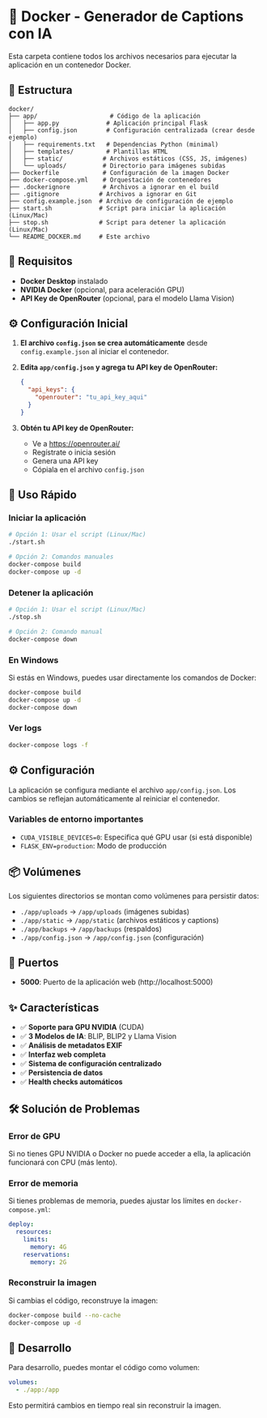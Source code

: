 # 🐳 Docker - Generador de Captions con IA

Esta carpeta contiene todos los archivos necesarios para ejecutar la aplicación en un contenedor Docker.

## 📁 **Estructura**

```
docker/
├── app/                    # Código de la aplicación
│   ├── app.py             # Aplicación principal Flask
│   ├── config.json        # Configuración centralizada (crear desde ejemplo)
│   ├── requirements.txt   # Dependencias Python (minimal)
│   ├── templates/         # Plantillas HTML
│   ├── static/           # Archivos estáticos (CSS, JS, imágenes)
│   └── uploads/          # Directorio para imágenes subidas
├── Dockerfile            # Configuración de la imagen Docker
├── docker-compose.yml    # Orquestación de contenedores
├── .dockerignore         # Archivos a ignorar en el build
├── .gitignore           # Archivos a ignorar en Git
├── config.example.json  # Archivo de configuración de ejemplo
├── start.sh             # Script para iniciar la aplicación (Linux/Mac)
├── stop.sh              # Script para detener la aplicación (Linux/Mac)
└── README_DOCKER.md     # Este archivo
```

## 🔧 **Requisitos**

- **Docker Desktop** instalado
- **NVIDIA Docker** (opcional, para aceleración GPU)
- **API Key de OpenRouter** (opcional, para el modelo Llama Vision)

## ⚙️ **Configuración Inicial**

1. **El archivo `config.json` se crea automáticamente** desde `config.example.json` al iniciar el contenedor.

2. **Edita `app/config.json` y agrega tu API key de OpenRouter:**
   ```json
   {
     "api_keys": {
       "openrouter": "tu_api_key_aqui"
     }
   }
   ```

3. **Obtén tu API key de OpenRouter:**
   - Ve a https://openrouter.ai/
   - Regístrate o inicia sesión
   - Genera una API key
   - Cópiala en el archivo `config.json`

## 🚀 **Uso Rápido**

### **Iniciar la aplicación**
```bash
# Opción 1: Usar el script (Linux/Mac)
./start.sh

# Opción 2: Comandos manuales
docker-compose build
docker-compose up -d
```

### **Detener la aplicación**
```bash
# Opción 1: Usar el script (Linux/Mac)
./stop.sh

# Opción 2: Comando manual
docker-compose down
```

### **En Windows**
Si estás en Windows, puedes usar directamente los comandos de Docker:
```cmd
docker-compose build
docker-compose up -d
docker-compose down
```

### **Ver logs**
```bash
docker-compose logs -f
```

## ⚙️ **Configuración**

La aplicación se configura mediante el archivo `app/config.json`. Los cambios se reflejan automáticamente al reiniciar el contenedor.

### **Variables de entorno importantes**

- `CUDA_VISIBLE_DEVICES=0`: Especifica qué GPU usar (si está disponible)
- `FLASK_ENV=production`: Modo de producción

## 📦 **Volúmenes**

Los siguientes directorios se montan como volúmenes para persistir datos:

- `./app/uploads` → `/app/uploads` (imágenes subidas)
- `./app/static` → `/app/static` (archivos estáticos y captions)
- `./app/backups` → `/app/backups` (respaldos)
- `./app/config.json` → `/app/config.json` (configuración)

## 🔌 **Puertos**

- **5000**: Puerto de la aplicación web (http://localhost:5000)

## ✨ **Características**

- ✅ **Soporte para GPU NVIDIA** (CUDA)
- ✅ **3 Modelos de IA**: BLIP, BLIP2 y Llama Vision
- ✅ **Análisis de metadatos EXIF**
- ✅ **Interfaz web completa**
- ✅ **Sistema de configuración centralizado**
- ✅ **Persistencia de datos**
- ✅ **Health checks automáticos**

## 🛠️ **Solución de Problemas**

### **Error de GPU**
Si no tienes GPU NVIDIA o Docker no puede acceder a ella, la aplicación funcionará con CPU (más lento).

### **Error de memoria**
Si tienes problemas de memoria, puedes ajustar los límites en `docker-compose.yml`:

```yaml
deploy:
  resources:
    limits:
      memory: 4G
    reservations:
      memory: 2G
```

### **Reconstruir la imagen**
Si cambias el código, reconstruye la imagen:

```bash
docker-compose build --no-cache
docker-compose up -d
```

## 🔧 **Desarrollo**

Para desarrollo, puedes montar el código como volumen:

```yaml
volumes:
  - ./app:/app
```

Esto permitirá cambios en tiempo real sin reconstruir la imagen.
